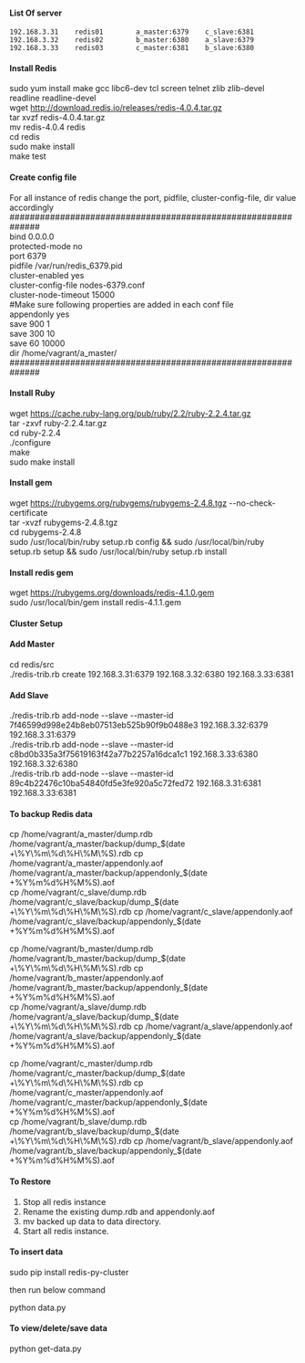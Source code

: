 #### List Of server ####

    192.168.3.31    redis01        a_master:6379    c_slave:6381
    192.168.3.32    redis02        b_master:6380    a_slave:6379
    192.168.3.33    redis03        c_master:6381    b_slave:6380


#### Install Redis ####

sudo yum install make gcc libc6-dev tcl screen telnet zlib zlib-devel readline readline-devel  
wget http://download.redis.io/releases/redis-4.0.4.tar.gz  
tar xvzf redis-4.0.4.tar.gz  
mv redis-4.0.4 redis  
cd redis  
sudo make install  
make test


#### Create config file ####
For all instance of redis change the port, pidfile, cluster-config-file, dir value accordingly  
##############################################################  
bind 0.0.0.0  
protected-mode no  
port 6379  
pidfile /var/run/redis_6379.pid  
cluster-enabled yes  
cluster-config-file nodes-6379.conf  
cluster-node-timeout 15000  
#Make sure following properties are added in each conf file  
  appendonly yes  
  save 900 1  
  save 300 10  
  save 60 10000  
  dir /home/vagrant/a_master/  
##############################################################

#### Install Ruby ####

wget https://cache.ruby-lang.org/pub/ruby/2.2/ruby-2.2.4.tar.gz  
tar -zxvf ruby-2.2.4.tar.gz  
cd ruby-2.2.4  
./configure  
make  
sudo make install  

#### Install gem ####

wget https://rubygems.org/rubygems/rubygems-2.4.8.tgz --no-check-certificate  
tar -xvzf rubygems-2.4.8.tgz  
cd rubygems-2.4.8  
sudo /usr/local/bin/ruby setup.rb config && sudo /usr/local/bin/ruby setup.rb setup && sudo /usr/local/bin/ruby setup.rb install  

#### Install redis gem ####

wget https://rubygems.org/downloads/redis-4.1.0.gem  
sudo /usr/local/bin/gem install redis-4.1.1.gem  

#### Cluster Setup ####  
#### Add Master ####  
cd redis/src  
./redis-trib.rb create 192.168.3.31:6379 192.168.3.32:6380 192.168.3.33:6381  

#### Add Slave ####  
./redis-trib.rb add-node --slave --master-id 7f46599d998e24b8eb07513eb525b90f9b0488e3 192.168.3.32:6379 192.168.3.31:6379  
./redis-trib.rb add-node --slave --master-id c8bd0b335a3f75619163f42a77b2257a16dca1c1 192.168.3.33:6380 192.168.3.32:6380  
./redis-trib.rb add-node --slave --master-id 89c4b22476c10ba54840fd5e3fe920a5c72fed72 192.168.3.31:6381 192.168.3.33:6381  

#### To backup Redis data ####

cp /home/vagrant/a_master/dump.rdb /home/vagrant/a_master/backup/dump_$(date +\%Y\%m\%d\%H\%M\%S).rdb  
cp /home/vagrant/a_master/appendonly.aof /home/vagrant/a_master/backup/appendonly_$(date +\%Y\%m\%d\%H\%M\%S).aof  
cp /home/vagrant/c_slave/dump.rdb /home/vagrant/c_slave/backup/dump_$(date +\%Y\%m\%d\%H\%M\%S).rdb  
cp /home/vagrant/c_slave/appendonly.aof /home/vagrant/c_slave/backup/appendonly_$(date +\%Y\%m\%d\%H\%M\%S).aof  

cp /home/vagrant/b_master/dump.rdb /home/vagrant/b_master/backup/dump_$(date +\%Y\%m\%d\%H\%M\%S).rdb  
cp /home/vagrant/b_master/appendonly.aof /home/vagrant/b_master/backup/appendonly_$(date +\%Y\%m\%d\%H\%M\%S).aof  
cp /home/vagrant/a_slave/dump.rdb /home/vagrant/a_slave/backup/dump_$(date +\%Y\%m\%d\%H\%M\%S).rdb  
cp /home/vagrant/a_slave/appendonly.aof /home/vagrant/a_slave/backup/appendonly_$(date +\%Y\%m\%d\%H\%M\%S).aof  

cp /home/vagrant/c_master/dump.rdb /home/vagrant/c_master/backup/dump_$(date +\%Y\%m\%d\%H\%M\%S).rdb  
cp /home/vagrant/c_master/appendonly.aof /home/vagrant/c_master/backup/appendonly_$(date +\%Y\%m\%d\%H\%M\%S).aof  
cp /home/vagrant/b_slave/dump.rdb /home/vagrant/b_slave/backup/dump_$(date +\%Y\%m\%d\%H\%M\%S).rdb  
cp /home/vagrant/b_slave/appendonly.aof /home/vagrant/b_slave/backup/appendonly_$(date +\%Y\%m\%d\%H\%M\%S).aof  

#### To Restore #####

1. Stop all redis instance  
2. Rename the existing dump.rdb and appendonly.aof  
3. mv backed up data to data directory.  
4. Start all redis instance.  


#### To insert data ####

sudo pip install redis-py-cluster  

then run below command  

python data.py  

#### To view/delete/save data ####

python get-data.py  



